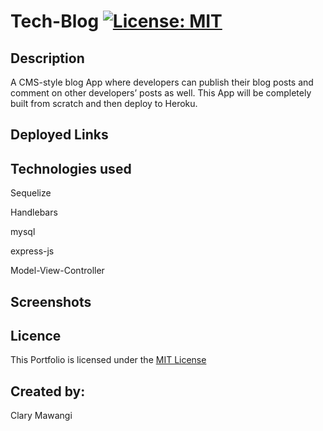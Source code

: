 # Tech-Blog [![License: MIT](https://img.shields.io/badge/License-MIT-yellow.svg)](https://opensource.org/licenses/MIT)

## Description

A CMS-style blog App where developers can publish their blog posts and comment on other developers’ posts as well. This App will be completely built from scratch and then deploy to Heroku.

## Deployed Links

## Technologies used

Sequelize

Handlebars

mysql

express-js

Model-View-Controller


## Screenshots

## Licence

This Portfolio is licensed under the [MIT License](./LICENSE)

## Created by:

Clary Mawangi





